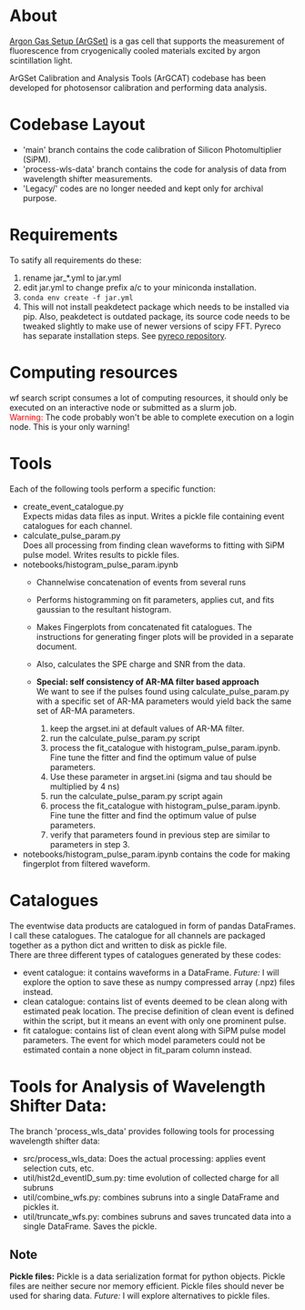# About
[Argon Gas Setup (ArGSet)](https://gitlab.camk.edu.pl/mkuzniak/cezamat/-/wikis/ArgSet) is a gas cell that supports the measurement of fluorescence from cryogenically cooled materials excited by argon scintillation light.

ArGSet Calibration and Analysis Tools (ArGCAT) codebase has been developed for photosensor calibration and performing data analysis.

# Codebase Layout
- 'main' branch contains the code calibration of Silicon Photomultiplier (SiPM).
- 'process-wls-data' branch contains the code for analysis of data from wavelength shifter measurements.
- 'Legacy/' codes are no longer needed and kept only for archival purpose.
# Requirements 
To satify all requirements do these:
1. rename jar_*.yml to jar.yml
2. edit jar.yml to change prefix a/c to your miniconda installation.
3. `conda env create -f jar.yml`
4. This will not install peakdetect package which needs to be installed via pip. Also, peakdetect is outdated package, its source code needs to be tweaked slightly to make use of newer versions of scipy FFT. Pyreco has separate installation steps. See [pyreco repository](https://gitlab.camk.edu.pl/mkuzniak/pyreco).

# Computing resources
wf search script consumes a lot of computing resources, it should only be executed on an interactive node or submitted as a slurm job.\
<span style="color: red"> Warning: </span> The code probably won't be able to complete execution on a login node. This is your only warning!

# Tools
Each of the following tools perform a specific function:
- create_event_catalogue.py\
    Expects midas data files as input. Writes a pickle file containing event catalogues for each channel.
- calculate_pulse_param.py\
    Does all processing from finding clean waveforms to fitting with SiPM pulse model. Writes results to pickle files.
- notebooks/histogram_pulse_param.ipynb
    - Channelwise concatenation of events from several runs
    - Performs histogramming on fit parameters, applies cut, and fits gaussian to the resultant histogram.
    - Makes Fingerplots from concatenated fit catalogues. The instructions for generating finger plots will be provided in a separate document.
    - Also, calculates the SPE charge and SNR from the data. 

    - **Special: self consistency of AR-MA filter based approach**\
        We want to see if the pulses found using calculate_pulse_param.py with a specific set of AR-MA parameters would yield back the same set of AR-MA parameters.
        1. keep the argset.ini at default values of AR-MA filter.
        1. run the calculate_pulse_param.py script
        1. process the fit_catalogue with histogram_pulse_param.ipynb. Fine tune the fitter and find the optimum value of pulse parameters.
        1. Use these parameter in argset.ini (sigma and tau should be multiplied by 4 ns)
        1. run the calculate_pulse_param.py script again
        1. process the fit_catalogue with histogram_pulse_param.ipynb. Fine tune the fitter and find the optimum value of pulse parameters.
        1. verify that parameters found in previous step are similar to parameters in step 3.
- notebooks/histogram_pulse_param.ipynb contains the code for making fingerplot from filtered waveform.

# Catalogues
The eventwise data products are catalogued in form of pandas DataFrames. I call these catalogues. The catalogue for all channels are packaged together as a python dict and written to disk as pickle file.\
There are three different types of catalogues generated by these codes: 
- event catalogue: it contains waveforms in a DataFrame. *Future:* I will explore the option to save these as numpy compressed array (.npz) files instead.
- clean catalogue: contains list of events deemed to be clean along with estimated peak location. The precise definition of clean event is defined within the script, but it means an event with only one prominent pulse.
- fit catalogue: contains list of clean event along with SiPM pulse model parameters. The event for which model parameters could not be estimated contain a none object in fit_param column instead. 

# Tools for Analysis of Wavelength Shifter Data:
The branch 'process_wls_data' provides following tools for processing wavelength shifter data:
- src/process_wls_data: Does the actual processing: applies event selection cuts, etc. 
- util/hist2d_eventID_sum.py: time evolution of collected charge for all subruns
- util/combine_wfs.py: combines subruns into a single DataFrame and pickles it.
- util/truncate_wfs.py: combines subruns and saves truncated data into a single DataFrame. Saves the pickle.

## Note
**Pickle files:** Pickle is a data serialization format for python objects. Pickle files are neither secure nor memory efficient. Pickle files should never be used for sharing data. *Future:* I will explore alternatives to pickle files.
